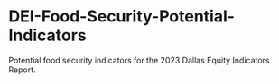 # DEI-Food-Security-Potential-Indicators
Potential food security indicators for the 2023 Dallas Equity Indicators Report.
